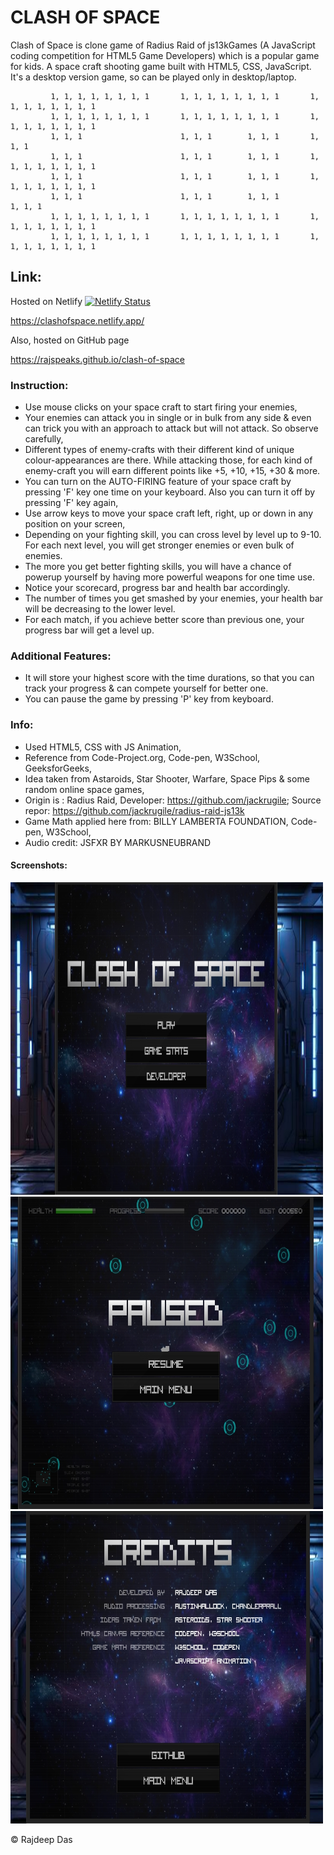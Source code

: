 # CLASH OF SPACE

Clash of Space is clone game of Radius Raid of js13kGames (A JavaScript coding competition for HTML5 Game Developers) which is a popular game for kids. 
A space craft shooting game built with HTML5, CSS, JavaScript. It's a desktop version game, so can be played only in desktop/laptop.



                     
			 1, 1, 1, 1, 1, 1, 1, 1       1, 1, 1, 1, 1, 1, 1, 1       1, 1, 1, 1, 1, 1, 1, 1
			 1, 1, 1, 1, 1, 1, 1, 1       1, 1, 1, 1, 1, 1, 1, 1       1, 1, 1, 1, 1, 1, 1, 1
			 1, 1, 1                      1, 1, 1        1, 1, 1       1, 1, 1 
			 1, 1, 1                      1, 1, 1        1, 1, 1       1, 1, 1, 1, 1, 1, 1, 1
			 1, 1, 1                      1, 1, 1        1, 1, 1       1, 1, 1, 1, 1, 1, 1, 1
			 1, 1, 1                      1, 1, 1        1, 1, 1                      1, 1, 1
			 1, 1, 1, 1, 1, 1, 1, 1       1, 1, 1, 1, 1, 1, 1, 1       1, 1, 1, 1, 1, 1, 1, 1
			 1, 1, 1, 1, 1, 1, 1, 1       1, 1, 1, 1, 1, 1, 1, 1       1, 1, 1, 1, 1, 1, 1, 1
			 




## Link:

Hosted on Netlify
[![Netlify Status](https://api.netlify.com/api/v1/badges/53abaf08-9f62-4679-ada8-c42c37ef5e6f/deploy-status)](https://app.netlify.com/sites/clashofspace/deploys)

https://clashofspace.netlify.app/

Also, hosted on GitHub page 

https://rajspeaks.github.io/clash-of-space


### Instruction:

- Use mouse clicks on your space craft to start firing your enemies,
- Your enemies can attack you in single or in bulk from any side & even can trick you with an approach to attack but will not attack. So observe carefully,
- Different types of enemy-crafts with their different kind of unique colour-appearances are there. While attacking those, for each kind of enemy-craft you will earn different points like +5, +10, +15, +30 & more.
- You can turn on the AUTO-FIRING feature of your space craft by pressing 'F' key one time on your keyboard. Also you can turn it off by pressing 'F' key again,
- Use arrow keys to move your space craft left, right, up or down in any position on your screen,
- Depending on your fighting skill, you can cross level by level up to 9-10. For each next level, you will get stronger enemies or even bulk of enemies.
- The more you get better fighting skills, you will have a chance of powerup yourself by having more powerful weapons for one time use.
- Notice your scorecard, progress bar and health bar accordingly.
- The number of times you get smashed by your enemies, your health bar will be decreasing to the lower level.
- For each match, if you achieve better score than previous one, your progress bar will get a level up.

### Additional Features:

- It will store your highest score with the time durations, so that you can track your progress & can compete yourself for better one.
- You can pause the game by pressing 'P' key from keyboard.

### Info:

- Used HTML5, CSS with JS Animation,
- Reference from Code-Project.org, Code-pen, W3School, GeeksforGeeks,
- Idea taken from Astaroids, Star Shooter, Warfare, Space Pips & some random online space games,
- Origin is : Radius Raid, Developer: https://github.com/jackrugile; Source repor: https://github.com/jackrugile/radius-raid-js13k
- Game Math applied here from: BILLY LAMBERTA FOUNDATION, Code-pen, W3School,
- Audio credit: JSFXR BY MARKUSNEUBRAND
 
#### Screenshots:

<img src="https://github.com/Rajspeaks/Clash-of-Space/blob/main/screenshot.png" height="500px" width="500px"> <img src="https://github.com/Rajspeaks/Clash-of-Space/blob/main/screenshot2.png" height="500px" width="500px"> <img src="https://github.com/Rajspeaks/Clash-of-Space/blob/main/screenshot3.png" height="500px" width="500px">


&copy; Rajdeep Das
